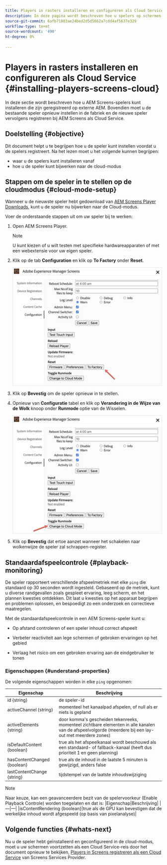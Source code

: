 ```yaml
---
title: Players in rasters installeren en configureren als Cloud Service
description: In deze pagina wordt beschreven hoe u spelers op schermen als Cloud Service kunt installeren en configureren.
source-git-commit: 6afb71803ae24bed2d5d5662a7cdd4af5637e329
workflow-type: tm+mt
source-wordcount: '490'
ht-degree: 0%

---
```



# Players in rasters installeren en configureren als Cloud Service {#installing-players-screens-cloud}

In deze sectie wordt beschreven hoe u AEM Screens-spelers kunt installeren die zijn geregistreerd op externe AEM. Bovendien moet u de bestaande speler opnieuw instellen in de fabriek en de nieuwe speler vervolgens registreren bij AEM Screens als Cloud Service.

## Doelstelling {#objective}

Dit document helpt u te begrijpen hoe u de speler kunt instellen voordat u de spelers registreert. Na het lezen moet u het volgende kunnen begrijpen:

* waar u de spelers kunt installeren vanaf
* hoe u de speler kunt bijwerken naar de cloud-modus

## Stappen om de speler in te stellen op de cloudmodus {#cloud-mode-setup}

Wanneer u de nieuwste speler hebt gedownload van [AEM Screens Player Downloads](https://download.macromedia.com/screens/), kunt u de speler nu bijwerken naar de Cloud-modus.

Voer de onderstaande stappen uit om uw speler bij te werken:

1. Open AEM Screens Player.

   >[!NOTE]
   >U kunt kiezen of u wilt testen met specifieke hardwareapparaten of met een webextensie voor uw eigen speler.

1. Klik op de tab **Configuration** en klik op **To Factory** onder **Reset**.

   ![afbeelding](/help/screens-cloud/assets/player/installplayer-2.png)

1. Klik op **Bevestig** om de speler opnieuw in te stellen.

1. Opnieuw van **Configuratie** tabel en klik op **Verandering in de Wijze van de Wolk** knoop onder **Runmode** optie van de Wisselen.

   ![afbeelding](/help/screens-cloud/assets/player/installplayer-1.png)

1. Klik op **Bevestig** dat ertoe aanzet wanneer het schakelen naar wolkenwijze de speler zal schrappen-register.

## Standaardafspeelcontrole {#playback-monitoring}

De speler rapporteert verschillende afspeelmetriek met elke `ping` die standaard op 30 seconden wordt ingesteld. Gebaseerd op de metriek, kunt u diverse randgevallen zoals gespleet ervaring, leeg scherm, en het plannen kwesties ontdekken. Dit laat u kwesties op het apparaat begrijpen en problemen oplossen, en bespoedigt zo een onderzoek en correctieve maatregelen.

Met de standaardafspeelcontrole in een AEM Screens-speler kunt u:

* Op afstand controleren of een speler inhoud correct afspeelt

* Verbeter reactiviteit aan lege schermen of gebroken ervaringen op het gebied

* Verlaag het risico om een gebroken ervaring aan de eindgebruiker te tonen

### Eigenschappen {#understand-properties}

De volgende eigenschappen worden in elke `ping` opgenomen:

| Eigenschap | Beschrijving |
|---|---|
| id {string} | de speler-id |
| activeChannel {string} | momenteel het kanaalpad afspelen, of null als er niets is gepland |
| activeElements {string} | door komma&#39;s gescheiden tekenreeks, momenteel zichtbare elementen in alle kanalen van de afspeelvolgorde (meerdere bij een lay-out met meerdere zones) |
| isDefaultContent {boolean} | true als het afspeelkanaal wordt beschouwd als een standaard- of fallback-kanaal (heeft dus prioriteit 1 en geen planning) |
| hasContentChanged {boolean} | true als de inhoud in de laatste 5 minuten is gewijzigd, anders false |
| lastContentChange {string} | tijdstempel van de laatste inhoudswijziging |

>[!NOTE]
>Naar keuze, kan een geavanceerdere bezit van de spelervoorkeur (Enable Playback Controle) worden toegelaten en dat is:
>|Eigenschap|Beschrijving|
>|—|—|
>|isContentRendering {boolean}|true als de GPU kan bevestigen dat de werkelijke inhoud wordt afgespeeld (op basis van pixelanalyse)|


## Volgende functies {#whats-next}

Nu u de speler hebt geïnstalleerd en geconfigureerd in de cloud-modus, moet u uw schermen voortzetten als een Cloud Service-reis door het document opnieuw te bekijken, [Players in Screens registreren als een Cloud Service](/help/screens-cloud/managing-players-registration/registering-players-screens-cloud.md) van Screens Services Provider.